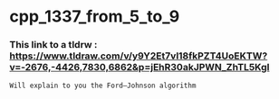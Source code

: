 # cpp_1337_from_5_to_9

### This link to a tldrw : https://www.tldraw.com/v/y9Y2Et7vl18fkPZT4UoEKTW?v=-2676,-4426,7830,6862&p=jEhR30akJPWN_ZhTL5KgI

`Will explain to you the Ford–Johnson algorithm`
